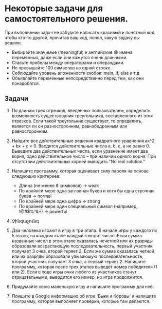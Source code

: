 # Некоторые задачи для самостоятельного решения.

При выполнении задач не забудьте написать красивый и понятный код, чтобы кто-то другой, прочитав ваш код, понял, какую задачу вы решили.

- Выбирайте значимые (meaningful) и английские 😄 имена переменных, даже если они кажутся очень длинными.
- Ставьте пробелы между операторами и операндами.
- Не превышайте 100 символов на одной строке.
- Соблюдайте уровень вложенности скобок: main, if, else и т.д.
- Объявляйте переменные непосредственно перед тем, как они понадобятся.

## Задачи

1. По длинам трех отрезков, введенных пользователем, определить возможность существования треугольника, составленного из этих отрезков. Если такой треугольник существует, то определить, является ли он разносторонним, равнобедренным или равносторонним.

2. Найдите все действительные решения квадратного уравнения ax^2 + bx + c = 0. Вводятся действительные числа a, b, c, a не равно 0. Выведите два действительных числа, если уравнение имеет два корня, одно действительное число – при наличии одного корня. При отсутствии действительных корней выводить "No real solution."

3. Напишите программу, которая оценивает силу пароля на основе следующих критериев:
   - Длина (не менее 8 символов) -> weak
   - По крайней мере одна заглавная буква и хотя бы одна строчная буква -> normal
   - По крайней мере одна цифра -> strong
   - По крайней мере один специальный символ (например, !@#$%^&*) -> powerful

4. Չինգաչունգ

5. Два человека играют в игру в три этапа. В начале игры у каждого по 5 очков, на каждом этапе каждый говорит число. Если сумма названных чисел в этом этапе оказалась нечетной или их разряды образовали возрастающую последовательность, первый участник получает 3 очка, второй теряет 2. Если же сумма оказалась четной или их разряды образовали убывающую последовательность, второй участник получает 3 очка, а первый теряет 2. Напишите программу, которая после трех этапов выведет номер победителя (1 или 2). Если в ходе игры очки любого из участников станут отрицательными, выводится его номер, но игра продолжится.

6. Придумайте свою маленькую игру и напишите программу для неё.

7. Поищите в Google информацию об игре 'Быки и Коровы' и напишите программу, которая выполняет проверки, которые там делаются.
